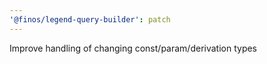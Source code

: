```yaml
---
'@finos/legend-query-builder': patch
---
```


Improve handling of changing const/param/derivation types
